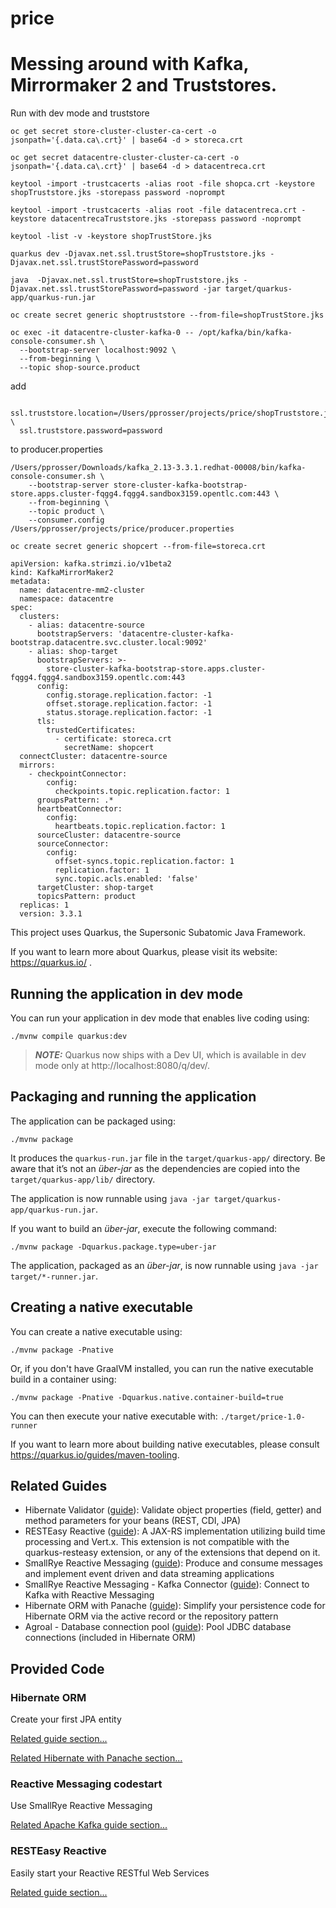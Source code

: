 # price
# Messing around with Kafka, Mirrormaker 2 and Truststores. 


Run with dev mode and truststore

```
oc get secret store-cluster-cluster-ca-cert -o jsonpath='{.data.ca\.crt}' | base64 -d > storeca.crt
```
```
oc get secret datacentre-cluster-cluster-ca-cert -o jsonpath='{.data.ca\.crt}' | base64 -d > datacentreca.crt
```
```
keytool -import -trustcacerts -alias root -file shopca.crt -keystore shopTruststore.jks -storepass password -noprompt
```
```
keytool -import -trustcacerts -alias root -file datacentreca.crt -keystore datacentrecaTruststore.jks -storepass password -noprompt
```
```
keytool -list -v -keystore shopTrustStore.jks
```
```
quarkus dev -Djavax.net.ssl.trustStore=shopTruststore.jks -Djavax.net.ssl.trustStorePassword=password
```
```
java  -Djavax.net.ssl.trustStore=shopTruststore.jks -Djavax.net.ssl.trustStorePassword=password -jar target/quarkus-app/quarkus-run.jar
```
```
oc create secret generic shoptruststore --from-file=shopTrustStore.jks
```
```
oc exec -it datacentre-cluster-kafka-0 -- /opt/kafka/bin/kafka-console-consumer.sh \
  --bootstrap-server localhost:9092 \
  --from-beginning \
  --topic shop-source.product
```

add 
```
  ssl.truststore.location=/Users/pprosser/projects/price/shopTruststore.jks \
  ssl.truststore.password=password
```
  to producer.properties


```
/Users/pprosser/Downloads/kafka_2.13-3.3.1.redhat-00008/bin/kafka-console-consumer.sh \
    --bootstrap-server store-cluster-kafka-bootstrap-store.apps.cluster-fqgg4.fqgg4.sandbox3159.opentlc.com:443 \
    --from-beginning \
    --topic product \
    --consumer.config /Users/pprosser/projects/price/producer.properties
```
```
oc create secret generic shopcert --from-file=storeca.crt
```
```
apiVersion: kafka.strimzi.io/v1beta2
kind: KafkaMirrorMaker2
metadata:
  name: datacentre-mm2-cluster
  namespace: datacentre
spec:
  clusters:
    - alias: datacentre-source
      bootstrapServers: 'datacentre-cluster-kafka-bootstrap.datacentre.svc.cluster.local:9092'
    - alias: shop-target
      bootstrapServers: >-
        store-cluster-kafka-bootstrap-store.apps.cluster-fqgg4.fqgg4.sandbox3159.opentlc.com:443
      config:
        config.storage.replication.factor: -1
        offset.storage.replication.factor: -1
        status.storage.replication.factor: -1
      tls:
        trustedCertificates:
          - certificate: storeca.crt
            secretName: shopcert
  connectCluster: datacentre-source
  mirrors:
    - checkpointConnector:
        config:
          checkpoints.topic.replication.factor: 1
      groupsPattern: .*
      heartbeatConnector:
        config:
          heartbeats.topic.replication.factor: 1
      sourceCluster: datacentre-source
      sourceConnector:
        config:
          offset-syncs.topic.replication.factor: 1
          replication.factor: 1
          sync.topic.acls.enabled: 'false'
      targetCluster: shop-target
      topicsPattern: product
  replicas: 1
  version: 3.3.1
```
This project uses Quarkus, the Supersonic Subatomic Java Framework.

If you want to learn more about Quarkus, please visit its website: https://quarkus.io/ .

## Running the application in dev mode

You can run your application in dev mode that enables live coding using:
```shell script
./mvnw compile quarkus:dev
```

> **_NOTE:_**  Quarkus now ships with a Dev UI, which is available in dev mode only at http://localhost:8080/q/dev/.

## Packaging and running the application

The application can be packaged using:
```shell script
./mvnw package
```
It produces the `quarkus-run.jar` file in the `target/quarkus-app/` directory.
Be aware that it’s not an _über-jar_ as the dependencies are copied into the `target/quarkus-app/lib/` directory.

The application is now runnable using `java -jar target/quarkus-app/quarkus-run.jar`.

If you want to build an _über-jar_, execute the following command:
```shell script
./mvnw package -Dquarkus.package.type=uber-jar
```

The application, packaged as an _über-jar_, is now runnable using `java -jar target/*-runner.jar`.

## Creating a native executable

You can create a native executable using: 
```shell script
./mvnw package -Pnative
```

Or, if you don't have GraalVM installed, you can run the native executable build in a container using: 
```shell script
./mvnw package -Pnative -Dquarkus.native.container-build=true
```

You can then execute your native executable with: `./target/price-1.0-runner`

If you want to learn more about building native executables, please consult https://quarkus.io/guides/maven-tooling.

## Related Guides

- Hibernate Validator ([guide](https://quarkus.io/guides/validation)): Validate object properties (field, getter) and method parameters for your beans (REST, CDI, JPA)
- RESTEasy Reactive ([guide](https://quarkus.io/guides/resteasy-reactive)): A JAX-RS implementation utilizing build time processing and Vert.x. This extension is not compatible with the quarkus-resteasy extension, or any of the extensions that depend on it.
- SmallRye Reactive Messaging ([guide](https://quarkus.io/guides/reactive-messaging)): Produce and consume messages and implement event driven and data streaming applications
- SmallRye Reactive Messaging - Kafka Connector ([guide](https://quarkus.io/guides/kafka-reactive-getting-started)): Connect to Kafka with Reactive Messaging
- Hibernate ORM with Panache ([guide](https://quarkus.io/guides/hibernate-orm-panache)): Simplify your persistence code for Hibernate ORM via the active record or the repository pattern
- Agroal - Database connection pool ([guide](https://quarkus.io/guides/datasource)): Pool JDBC database connections (included in Hibernate ORM)

## Provided Code

### Hibernate ORM

Create your first JPA entity

[Related guide section...](https://quarkus.io/guides/hibernate-orm)

[Related Hibernate with Panache section...](https://quarkus.io/guides/hibernate-orm-panache)


### Reactive Messaging codestart

Use SmallRye Reactive Messaging

[Related Apache Kafka guide section...](https://quarkus.io/guides/kafka-reactive-getting-started)


### RESTEasy Reactive

Easily start your Reactive RESTful Web Services

[Related guide section...](https://quarkus.io/guides/getting-started-reactive#reactive-jax-rs-resources)
